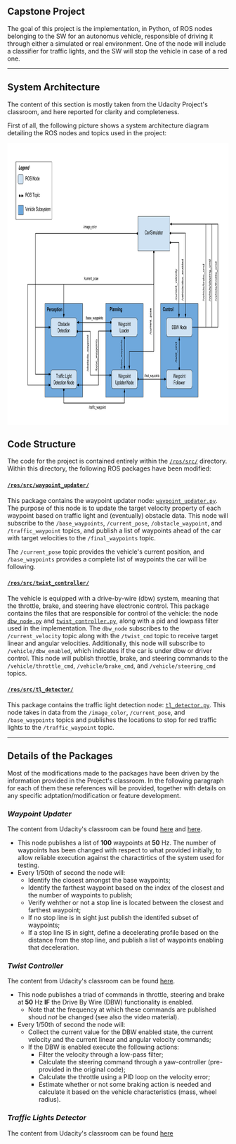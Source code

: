 ## Capstone Project
The goal of this project is the implementation, in Python, of ROS nodes belonging to the SW for an autonomus vehicle, responsible of driving it through either a simulated or real environment. One of the node will include a classifier for traffic lights, and the SW will stop the vehicle in case of a red one. 

---
## System Architecture
The content of this section is mostly taken from the Udacity Project's classroom, and here reported for clarity and completeness.

First of all, the following picture shows a system architecture diagram detailing the ROS nodes and topics used in the project:


<p align="center">
  <img width="1200" height="640" src="./imgs/SystemArch.png">
</p>

## Code Structure
The code for the project is contained entirely within the [`/ros/src/`](./ros/src) directory. Within this directory, the following ROS packages have been modified:

#### [`/ros/src/waypoint_updater/`](./ros/src/waypoint_updater)
This package contains the waypoint updater node: [`waypoint_updater.py`](./ros/src/waypoint_updater/waypoynt_updater.py). The purpose of this node is to update the target velocity property of each waypoint based on traffic light and (eventually) obstacle data. This node will subscribe to the `/base_waypoints`, `/current_pose`, `/obstacle_waypoint`, and `/traffic_waypoint` topics, and publish a list of waypoints ahead of the car with target velocities to the `/final_waypoints` topic.

The `/current_pose` topic provides the vehicle's current position, and `/base_waypoints` provides a complete list of waypoints the car will be following.

#### [`/ros/src/twist_controller/`](./ros/src/twist_controller)
The vehicle is equipped with a drive-by-wire (dbw) system, meaning that the throttle, brake, and steering have electronic control. This package contains the files that are responsible for control of the vehicle: the node [`dbw_node.py`](./ros/src/twist_controller/dbw_node.py) and [`twist_controller.py`](./ros/src/twist_controller/twist_controller.py), along with a pid and lowpass filter used in the implementation. The `dbw_node` subscribes to the `/current_velocity` topic along with the `/twist_cmd` topic to receive target linear and angular velocities. Additionally, this node will subscribe to `/vehicle/dbw_enabled`, which indicates if the car is under dbw or driver control. This node will publish throttle, brake, and steering commands to the `/vehicle/throttle_cmd`, `/vehicle/brake_cmd`, and `/vehicle/steering_cmd` topics.

#### [`/ros/src/tl_detector/`](./ros/src/tl_detector)
This package contains the traffic light detection node: [`tl_detector.py`](./ros/src/tl_detector/tl_detector.py). This node takes in data from the `/image_color`, `/current_pose`, and `/base_waypoints` topics and publishes the locations to stop for red traffic lights to the `/traffic_waypoint` topic.

---
## Details of the Packages

Most of the modifications made to the packages have been driven by the information provided in the Project's classroom. In the following paragraph for each of them these references will be provided, together with details on any specific adptation/modification or feature development.

### _Waypoint Updater_
The content from Udacity's classroom can be found [here](https://www.youtube.com/watch?time_continue=1&v=6GIFyUzhaQo&feature=emb_logo) and [here](https://www.youtube.com/watch?v=2tDrj8KjIL4&feature=emb_logo).

* This node publishes a list of **100** waypoints at **50** Hz. The number of waypoints has been changed with respect to what provided initially, to allow reliable execution against the charactirtics of the system used for testing.
* Every 1/50th of second the node will:
  * Identify the closest amongst the base waypoints;
  * Identify the farthest waypoint based on the index of the closest and the number of waypoints to publish;
  * Verify wehther or not a stop line is located between the closest and farthest waypoint;
  * If no stop line is in sight just publish the identifed subset of waypoints;
  * If a stop line IS in sight, define a decelerating profile based on the distance from the stop line, and publish a list of waypoints enabling that deceleration.

### _Twist Controller_
The content from Udacity's classroom can be found [here](https://www.youtube.com/watch?v=kdfXo6atphY&feature=emb_logo).

* This node publishes a triad of commands in throttle, steering and brake at **50** Hz **IF** the Drive By Wire (DBW) functionality is enabled. 
  * Note that the frequency at which these commands are published shoud _not_ be changed (see also the video material).
* Every 1/50th of second the node will:
  * Collect the current value for the DBW enabled state, the current velocity and the current linear and angular velocity commands;
  * If the DBW is enabled execute the following actions:
    * Filter the velocity through a low-pass filter;
    * Calculate the steering command through a yaw-controller (pre-provided in the original code);
    * Calculate the throttle using a PID loop on the velocity error;
    * Estimate whether or not some braking action is needed and calculate it based on the vehicle characteristics (mass, wheel radius).

### _Traffic Lights Detector_
The content from Udacity's classroom can be found [here](https://www.youtube.com/watch?v=oTfArPhstQU&feature=emb_logo)
